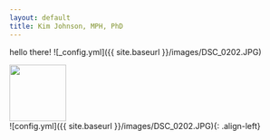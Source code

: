 ```yaml
---
layout: default
title: Kim Johnson, MPH, PhD
---
```


hello there!
![_config.yml]({{ site.baseurl }}/images/DSC_0202.JPG)

<div align="left"><img src="{{ site.baseurl }}/images/DSC_0202.JPG" width="100px"></div>
![config.yml]({{ site.baseurl }}/images/DSC_0202.JPG){: .align-left}
